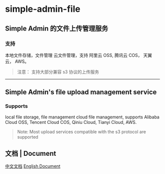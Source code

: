# simple-admin-file
## Simple Admin 的文件上传管理服务 

### 支持
本地文件存储，文件管理
云文件管理，支持 阿里云 OSS, 腾讯云 COS， 天翼云， AWS。

> 注意： 支持大部分兼容 s3 协议的上传服务

---

## Simple Admin's file upload management service

### Supports
local file storage, file management
cloud file management, supports Alibaba Cloud OSS, Tencent Cloud COS, Qiniu Cloud, Tianyi Cloud, AWS.

> Note: Most upload services compatible with the s3 protocol are supported

## 文档 | Document

[中文文档](https://doc.ryansu.tech/zh/guide/official-comp/file_manager.html)
[English Document](https://doc.ryansu.tech/guide/official-comp/file_manager.html)

